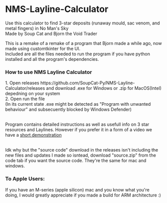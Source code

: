 # NMS-Layline-Calculator
Use this calculator to find 3-star deposits (runaway mould, sac venom, and metal fingers) in No Man's Sky <br />
Made by Soup Cat and Bjorn the Void Trader <br />

This is a remake of a remake of a program that Bjorn made a while ago, now made using customtkinter for the UI. <br />
Included are all the files needed to run the program if you have python installed and all the program's dependencies. <br />

<h3>How to use NMS Layline Calculator</h3> 
1. Open releases https://github.com/SoupCat-Py/NMS-Layline-Calculator/releases and download .exe for Windows or .zip for MacOS(Intel) depedning on your system <br />
2. Open run the file  <br />
(In its current state .exe might be detected as "Program with unwanted behaviour" and subsecuently blocked by Windows Defender) <br />

<br>Program contains detailed instructions as well as usefull info on 3 star resources and Laylines. However if you prefer it in a form of a video we have a [short demonstration](https://www.youtube.com/watch?v=Ec8QN39GNB8) <br />

<br>Idk why but the "source code" download in the releases isn't including the new files and updates I made so isntead, download "source.zip" from the code tab if you want the source code. They're the same for mac and windows. <br />

<h3>To Apple Users:</h3>
If you have an M-series (apple silicon) mac and you know what you're doing, I would greatly appreciate if you made a build for ARM architecture :)
